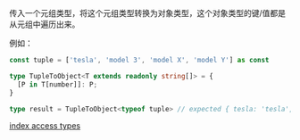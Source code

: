 传入一个元组类型，将这个元组类型转换为对象类型，这个对象类型的键/值都是从元组中遍历出来。

例如：

``` typescript
const tuple = ['tesla', 'model 3', 'model X', 'model Y'] as const

type TupleToObject<T extends readonly string[]> = {
  [P in T[number]]: P;
}

type result = TupleToObject<typeof tuple> // expected { tesla: 'tesla', 'model 3': 'model 3', 'model X': 'model X', 'model Y': 'model Y'}
```


[index access types](https://www.typescriptlang.org/docs/handbook/2/indexed-access-types.html)

